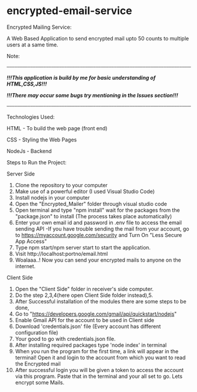 # encrypted-email-service
Encrypted Mailing Service:

A Web Based Application to send encrypted mail upto 50 counts to multiple users at a same time.

Note:

	———————————————————————————————————————————————————————————————————————

 ***!!!This application is build by me for basic understanding of HTML,CSS,JS!!!***

 ***!!!There may occur some bugs try mentioning in the Issues section!!!***

	———————————————————————————————————————————————————————————————————————
Technologies Used:

HTML - To build the web page (front end)

CSS - Styling the Web Pages

NodeJs - Backend

Steps to Run the Project:


Server Side

1. Clone the repository to your computer
2. Make use of a powerful editor (I used Visual Studio Code)
3. Install nodejs in your computer
4. Open the "Encrypted_Mailer" folder through visual studio code
5. Open terminal and type "npm install" wait for the packages from the "package.json" to install (The process takes place automatically)
6. Enter your own email id and password in .env file to access the email sending API -If you have trouble sending the mail from your account, go to    https://myaccount.google.com/security and Turn On "Less Secure App Access"
7. Type npm start/npm server start to start the application.
8. Visit http://localhost:portno/email.html
9. Woalaaa..! Now you can send your encrypted mails to anyone on the internet.

Client Side

1. Open the "Client Side" folder in receiver's side computer.
2. Do the step 2,3,4(here open Client Side folder instead),5.
3. After Successful installation of the modules there are some steps to be done,
4. Go to "https://developers.google.com/gmail/api/quickstart/nodejs"
5. Enable Gmail API for the account to be used in Client side
6. Download 'credentials.json' file (Every account has different configuration file)
7. Your good to go with credentials.json file.
8. After installing required packages type 'node index' in terminal
9. When you run the program for the first time, a link will appear in the terminal! Open it and login to the account from which you want to read the Encrypted mail
10. After successful login you will be given a token to access the account via this program. Paste that in the terminal and your all set to go. Lets encrypt some Mails.
